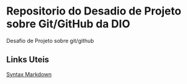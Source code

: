 # Repositorio do Desadio de Projeto sobre Git/GitHub da DIO
Desafio de Projeto sobre git/github

## Links Uteis
[Syntax Markdown](https://www.markdownguide.org/basic-syntax/)
